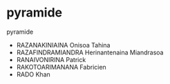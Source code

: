 # pyramide
pyramide
- RAZANAKINIAINA Onisoa Tahina
- RAZAFINDRAMIANDRA Herinantenaina Miandrasoa
- RANAIVONIRINA Patrick
- RAKOTOARIMANANA Fabricien
- RADO Khan 
